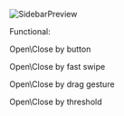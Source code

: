 
![SidebarPreview](https://github.com/OlehOliinykov/SidebarSwiftUI/assets/93034088/80b7fa54-851a-4f3f-a6b3-d6a0c9fdd795)


Functional:
  
  Open\Close by button
  
  Open\Close by fast swipe
  
  Open\Close by drag gesture

  Open\Close by threshold

